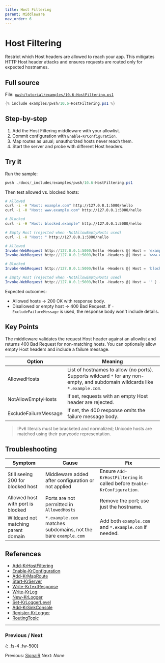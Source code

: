 ```yaml
---
title: Host Filtering
parent: Middleware
nav_order: 6
---
```


# Host Filtering

Restrict which Host headers are allowed to reach your app. This mitigates HTTP Host header attacks and ensures requests are routed only for expected hostnames.

## Full source

File: [`pwsh/tutorial/examples/10.6-HostFiltering.ps1`][10.6-HostFiltering.ps1]

```powershell
{% include examples/pwsh/10.6-HostFiltering.ps1 %}
```

## Step-by-step

1. Add the Host Filtering middleware with your allowlist.
2. Commit configuration with `Enable-KrConfiguration`.
3. Map routes as usual; unauthorized hosts never reach them.
4. Start the server and probe with different Host headers.

## Try it

Run the sample:

```powershell
pwsh ./docs/_includes/examples/pwsh/10.6-HostFiltering.ps1
```

Then test allowed vs. blocked hosts:

```bash
# Allowed
curl -i -H "Host: example.com" http://127.0.0.1:5000/hello
curl -i -H "Host: www.example.com" http://127.0.0.1:5000/hello

# Blocked
curl -i -H "Host: blocked.example" http://127.0.0.1:5000/hello

# Empty Host (rejected when -NotAllowEmptyHosts used)
curl -i -H "Host: " http://127.0.0.1:5000/hello
```

```powershell
# Allowed
Invoke-WebRequest http://127.0.0.1:5000/hello -Headers @{ Host = 'example.com' }
Invoke-WebRequest http://127.0.0.1:5000/hello -Headers @{ Host = 'www.example.com' }

# Blocked
Invoke-WebRequest http://127.0.0.1:5000/hello -Headers @{ Host = 'blocked.example' } -SkipHttpErrorCheck

# Empty Host (rejected when -NotAllowEmptyHosts used)
Invoke-WebRequest http://127.0.0.1:5000/hello -Headers @{ Host = '' } -SkipHttpErrorCheck
```

Expected outcomes:

- Allowed hosts → 200 OK with response body.
- Disallowed or empty host → 400 Bad Request. If `-ExcludeFailureMessage` is used, the response body won't include details.

## Key Points

The middleware validates the request Host header against an allowlist and returns 400 Bad Request for non-matching hosts.
You can optionally allow empty Host headers and include a failure message.

| Option | Meaning |
|--------|---------|
| AllowedHosts | List of hostnames to allow (no ports). Supports wildcard `*` for any non-empty, and subdomain wildcards like `*.example.com`. |
| NotAllowEmptyHosts | If set, requests with an empty Host header are rejected. |
| ExcludeFailureMessage | If set, the 400 response omits the failure message body. |

> IPv6 literals must be bracketed and normalized; Unicode hosts are matched using their punycode representation.

## Troubleshooting

| Symptom | Cause | Fix |
|---------|-------|-----|
| Still seeing 200 for blocked host | Middleware added after configuration or not applied | Ensure `Add-KrHostFiltering` is called before `Enable-KrConfiguration`. |
| Allowed host with port is blocked | Ports are not permitted in `AllowedHosts` | Remove the port; use just the hostname. |
| Wildcard not matching parent domain | `*.example.com` matches subdomains, not the bare `example.com` | Add both `example.com` and `*.example.com` if needed. |

## References

- [Add-KrHostFiltering][Add-KrHostFiltering]
- [Enable-KrConfiguration][Enable-KrConfiguration]
- [Add-KrMapRoute][Add-KrMapRoute]
- [Start-KrServer][Start-KrServer]
- [Write-KrTextResponse][Write-KrTextResponse]
- [Write-KrLog][Write-KrLog]
- [New-KrLogger][New-KrLogger]
- [Set-KrLoggerLevel][Set-KrLoggerLevel]
- [Add-KrSinkConsole][Add-KrSinkConsole]
- [Register-KrLogger][Register-KrLogger]
- [RoutingTopic][RoutingTopic]

---

### Previous / Next

{: .fs-4 .fw-500}

Previous: [SignalR](./5.SignalR.md)
Next: _None_

[10.6-HostFiltering.ps1]: /pwsh/tutorial/examples/10.6-HostFiltering.ps1
[Add-KrHostFiltering]: /pwsh/cmdlets/Add-KrHostFiltering
[Enable-KrConfiguration]: /pwsh/cmdlets/Enable-KrConfiguration
[Add-KrMapRoute]: /pwsh/cmdlets/Add-KrMapRoute
[Start-KrServer]: /pwsh/cmdlets/Start-KrServer
[Write-KrTextResponse]: /pwsh/cmdlets/Write-KrTextResponse
[Write-KrLog]: /pwsh/cmdlets/Write-KrLog
[New-KrLogger]: /pwsh/cmdlets/New-KrLogger
[Set-KrLoggerLevel]: /pwsh/cmdlets/Set-KrLoggerLevel
[Add-KrSinkConsole]: /pwsh/cmdlets/Add-KrSinkConsole
[Register-KrLogger]: /pwsh/cmdlets/Register-KrLogger
[RoutingTopic]: /guides/routing
